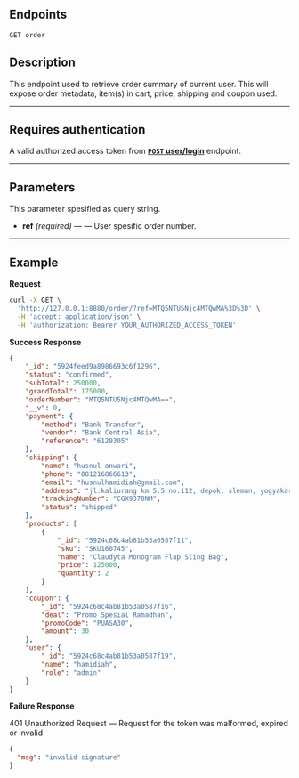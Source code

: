 ## Endpoints

    GET order

## Description
This endpoint used to retrieve order summary of current user. This will expose order metadata, item(s) in cart, price, shipping and coupon used.

***

## Requires authentication
A valid authorized access token from **[<code>POST</code> user/login](https://github.com/husnulhamidiah/simple-cart-api/blob/master/docs/user/POST_user_login.md)** endpoint.

***

## Parameters

This parameter spesified as query string.

- **ref** _(required)_ — — User spesific order number.

***

## Example
**Request**

``` bash
curl -X GET \
  'http://127.0.0.1:8880/order/?ref=MTQ5NTU5Njc4MTQwMA%3D%3D' \
  -H 'accept: application/json' \
  -H 'authorization: Bearer YOUR_AUTHORIZED_ACCESS_TOKEN'
```

**Success Response**

``` json
{
    "_id": "5924feed9a8986693c6f1296",
    "status": "confirmed",
    "subTotal": 250000,
    "grandTotal": 175000,
    "orderNumber": "MTQ5NTU5Njc4MTQwMA==",
    "__v": 0,
    "payment": {
        "method": "Bank Transfer",
        "vendor": "Bank Central Asia",
        "reference": "6129305"
    },
    "shipping": {
        "name": "husnul anwari",
        "phone": "081216866613",
        "email": "husnulhamidiah@gmail.com",
        "address": "jl.kaliurang km 5.5 no.112, depok, sleman, yogyakarta",
        "trackingNumber": "CGX9378NM",
        "status": "shipped"
    },
    "products": [
        {
            "_id": "5924c68c4ab81b53a0587f11",
            "sku": "SKU160745",
            "name": "Claudyta Monogram Flap Sling Bag",
            "price": 125000,
            "quantity": 2
        }
    ],
    "coupon": {
        "_id": "5924c68c4ab81b53a0587f16",
        "deal": "Promo Spesial Ramadhan",
        "promoCode": "PUASA30",
        "amount": 30
    },
    "user": {
        "_id": "5924c68c4ab81b53a0587f19",
        "name": "hamidiah",
        "role": "admin"
    }
}
```

**Failure Response**

401 Unauthorized Request — Request for the token was malformed, expired or invalid

``` json
{
  "msg": "invalid signature"
}
```